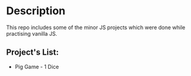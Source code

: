 # Description
This repo includes some of the minor JS projects which were done while practising vanilla JS.

## Project's List:
* Pig Game - 1 Dice
